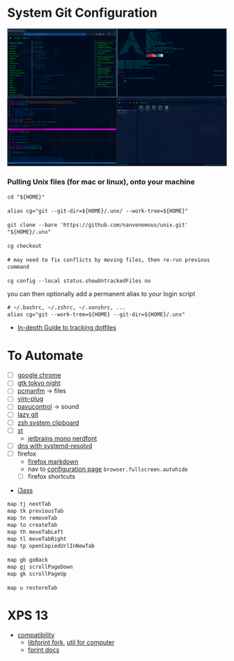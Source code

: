 # System Git Configuration

![arch system image](./.rdm/arch_config.png)

### Pulling Unix files (for mac or linux), onto your machine

```
cd "${HOME}"

alias cg="git --git-dir=${HOME}/.unx/ --work-tree=${HOME}"

git clone --bare 'https://github.com/nanvenomous/unix.git' "${HOME}/.unx"

cg checkout

# may need to fix conflicts by moving files, then re-run previous command

cg config --local status.showUntrackedFiles no
```

you can then optionally add a permanent alias to your login script
```
# ~/.bashrc, ~/.zshrc, ~/.xonshrc, ...
alias cg="git --work-tree=${HOME} --git-dir=${HOME}/.unx"
```



- [In-depth Guide to tracking dotfiles](https://developer.atlassian.com/blog/2016/02/best-way-to-store-dotfiles-git-bare-repo/)

# To Automate
- [ ] [google chrome](https://aur.archlinux.org/packages/google-chrome/)
- [ ] [gtk tokyo night](https://github.com/stronk-dev/Tokyo-Night-Linux)
- [ ] [pcmanfm](https://archlinux.org/packages/community/x86_64/pcmanfm/) -> files
- [ ] [vim-plug](https://aur.archlinux.org/packages/vim-plug/)
- [ ] [pavucontrol](https://archlinux.org/packages/extra/x86_64/pavucontrol/) -> sound
- [ ] [lazy git](https://archlinux.org/packages/community/x86_64/lazygit/)
- [ ] [zsh system clipboard](https://github.com/kutsan/zsh-system-clipboard)
- [ ] [st](https://github.com/siduck76/st)
  - [jetbrains mono nerdfont](https://archlinux.org/packages/community/any/ttf-jetbrains-mono-nerd/)
- [ ] [dns with systemd-resolvd](https://wiki.archlinux.org/title/NetworkManager#systemd-resolved)
- [ ] firefox 
  - [firefox markdown](https://github.com/KeithLRobertson/markdown-viewer#support-for-local-files-on-linux)
  - nav to [configuration page](about:config) `browser.fullscreen.autohide`
  - [ ] firefox shortcuts
- [i3ass](https://github.com/budlabs/i3ass)
```
map tj nextTab
map tk previousTab
map tn removeTab
map to createTab
map th moveTabLeft
map tl moveTabRight
map tp openCopiedUrlInNewTab

map gb goBack
map gj scrollPageDown
map gk scrollPageUp

map u restoreTab
```

# XPS 13
- [compatibility](https://wiki.archlinux.org/title/Dell_XPS_13_(9310))
    - [libfprint fork](https://aur.archlinux.org/packages/libfprint-tod-git), [util for computer](https://aur.archlinux.org/packages/libfprint-2-tod1-xps9300-bin)
    - [fprint docs](https://wiki.archlinux.org/title/Fprint)
